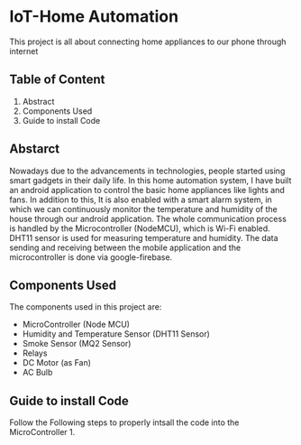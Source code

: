 # IoT-Home Automation

This project is all about connecting home appliances to our phone through internet

## Table of Content
1. Abstract
2. Components Used
3. Guide to install Code

## Abstarct
Nowadays due to the advancements in technologies, people started using smart gadgets in their daily life. In this home automation system, I have built an android application to control the basic home appliances like lights and fans. In addition to this, It is also enabled with a smart alarm system, in which we can continuously monitor the temperature and humidity of the house through our android application. The whole communication process is handled by the Microcontroller (NodeMCU), which is Wi-Fi enabled.  DHT11 sensor is used for measuring temperature and humidity. The data sending and receiving between the mobile application and the microcontroller is done via google-firebase.

## Components Used
The components used in this project are:
* MicroController (Node MCU)
* Humidity and Temperature Sensor (DHT11 Sensor)
* Smoke Sensor (MQ2 Sensor)
* Relays
* DC Motor (as Fan)
* AC Bulb

## Guide to install Code
Follow the Following steps to properly intsall the code into the MicroController
1. 
